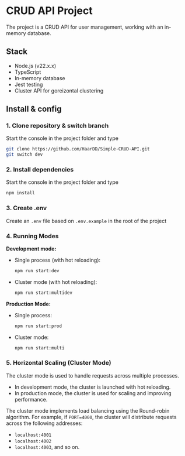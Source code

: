 # CRUD API Project

The project is a CRUD API for user management, working with an in-memory database.

## Stack

- Node.js (v22.x.x)
- TypeScript
- In-memory database
- Jest testing
- Cluster API for goreizontal clustering

## Install & config

### 1. Clone repository & switch branch

Start the console in the project folder and type

```bash
git clone https://github.com/HaarDD/Simple-CRUD-API.git
git switch dev
```

### 2. Install dependencies

Start the console in the project folder and type

```bash
npm install
```

### 3. Create .env

Create an `.env` file based on `.env.example` in the root of the project

### 4. Running Modes

**Development mode:**

- Single process (with hot reloading):
  
  ```bash
  npm run start:dev
  ```
  
- Cluster mode (with hot reloading):

  ```bash
  npm run start:multidev
  ```

**Production Mode:**

- Single process:

  ```bash
  npm run start:prod
  ```

- Cluster mode:

  ```bash
  npm run start:multi
  ```
  
### 5. Horizontal Scaling (Cluster Mode)

The cluster mode is used to handle requests across multiple processes.

- In development mode, the cluster is launched with hot reloading.
- In production mode, the cluster is used for scaling and improving performance.

The cluster mode implements load balancing using the Round-robin algorithm. For example, if `PORT=4000`, the cluster will distribute requests across the following addresses:

- `localhost:4001`
- `localhost:4002`
- `localhost:4003`, and so on.
